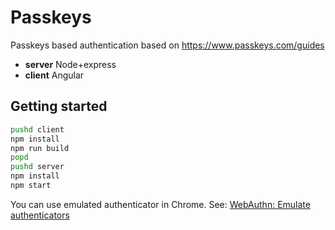 # Passkeys

Passkeys based authentication based on https://www.passkeys.com/guides

- **server** Node+express
- **client** Angular

## Getting started

```sh
pushd client
npm install
npm run build
popd
pushd server
npm install
npm start
```

You can use emulated authenticator in Chrome.
See: [WebAuthn: Emulate authenticators](https://developer.chrome.com/docs/devtools/webauthn/)